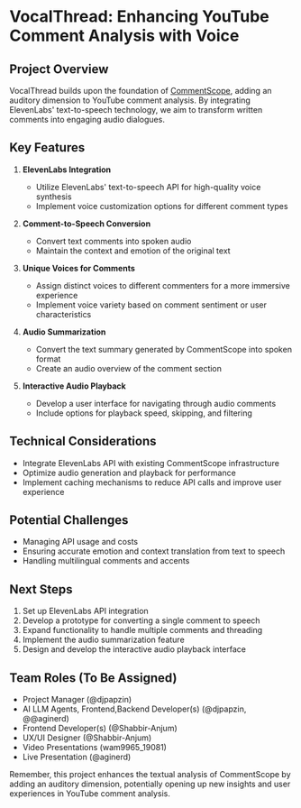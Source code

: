 # VocalThread: Enhancing YouTube Comment Analysis with Voice

## Project Overview
VocalThread builds upon the foundation of [CommentScope](https://comment-scope.streamlit.app/), adding an auditory dimension to YouTube comment analysis. By integrating ElevenLabs' text-to-speech technology, we aim to transform written comments into engaging audio dialogues.

## Key Features

1. **ElevenLabs Integration**
   - Utilize ElevenLabs' text-to-speech API for high-quality voice synthesis
   - Implement voice customization options for different comment types

2. **Comment-to-Speech Conversion**
   - Convert text comments into spoken audio
   - Maintain the context and emotion of the original text

3. **Unique Voices for Comments**
   - Assign distinct voices to different commenters for a more immersive experience
   - Implement voice variety based on comment sentiment or user characteristics

4. **Audio Summarization**
   - Convert the text summary generated by CommentScope into spoken format
   - Create an audio overview of the comment section

5. **Interactive Audio Playback**
   - Develop a user interface for navigating through audio comments
   - Include options for playback speed, skipping, and filtering

## Technical Considerations
- Integrate ElevenLabs API with existing CommentScope infrastructure
- Optimize audio generation and playback for performance
- Implement caching mechanisms to reduce API calls and improve user experience

## Potential Challenges
- Managing API usage and costs
- Ensuring accurate emotion and context translation from text to speech
- Handling multilingual comments and accents

## Next Steps
1. Set up ElevenLabs API integration
2. Develop a prototype for converting a single comment to speech
3. Expand functionality to handle multiple comments and threading
4. Implement the audio summarization feature
5. Design and develop the interactive audio playback interface

## Team Roles (To Be Assigned)
- Project Manager (@djpapzin)
- AI LLM Agents, Frontend,Backend Developer(s) (@djpapzin, @@aginerd)
- Frontend Developer(s) (@Shabbir-Anjum)
- UX/UI Designer (@Shabbir-Anjum)
- Video Presentations (wam9965_19081)
- Live Presentation (@aginerd)

Remember, this project enhances the textual analysis of CommentScope by adding an auditory dimension, potentially opening up new insights and user experiences in YouTube comment analysis.
